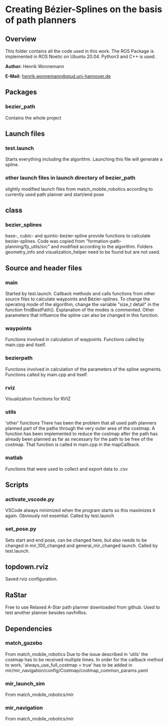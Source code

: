 # Creating Bézier-Splines on the basis of path planners
## Overview
This folder contains all the code used in this work. The ROS Package is implemented in ROS Noetic on Ubuntu 20.04. Python3 and C++ is used. 

**Author:** Henrik Wonnemann

**E-Mail:** henrik.wonnemann@stud.uni-hannover.de

## Packages
### bezier_path 
Contains the whole project

## Launch files
### test.launch
Starts everything including the algorithm. Launching this file will generate a spline.

### other launch files in launch directory of bezier_path
slightly modified launch files from match_mobile_robotics according to currently used path planner and start/end pose

## class
### bezier_splines
base-, cubic- and quintic-bezier-spline provide functions to calculate bezier-splines. 
Code was copied from "formation-path-planning/fp_utils/src" and modified according to the algorithm. Folders geometry_info and visualization_helper need to be found but are not used.

## Source and header files
### main
Started by test.launch. Callback methods and calls functions from other source files to calculate waypoints and Bézier-splines.
To change the operating mode of the algorithm, change the variable "size_t detail" in the function findBestPath(). Explanation of the modes is commented. Other parameters that influence the spline can also be changed in this function.

### waypoints
Functions involved in calculation of waypoints. Functions called by main.cpp and itself.

### bezierpath
Functions involved in calculation of the parameters of the spline segments. Functions called by main.cpp and itself.

### rviz
Visualization functions for RVIZ

### utils
'other' functions
There has been the problem that all used path planners planned part of the paths through the very outer area of the costmap.
A function has been implemented to reduce the costmap after the path has already been planned as far as necessary for the path to be free of the costmap. That function is called in main.cpp in the mapCallback.

### matlab
Functions that were used to collect and export data to .csv

## Scripts
### activate_vscode.py 
VSCode always minimized when the program starts so this maximizes it again. Obviously not essential. Called by test.launch

### set_pose.py
Sets start and end pose, can be changed here, but also needs to be changed in mir_100_changed and general_mir_changed launch. Called by test.launch.

## topdown.rviz
Saved rviz configuration.

## RaStar
Free to use Relaxed A-Star path planner downloaded from github. Used to test another planner besides navfnRos.

## Dependencies
### match_gazebo
From match_mobile_robotics
Due to the issue described in 'utils' the costmap has to be received multiple times. In order for the callback method to work, 'always_use_full_costmap = true' has to be added in mir/mir_navigation/config/Costmap/costmap_common_params.yaml

### mir_launch_sim
From match_mobile_robotics/mir

### mir_navigation
From match_mobile_robotics/mir